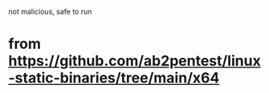 not malicious, safe to run

# from https://github.com/ab2pentest/linux-static-binaries/tree/main/x64